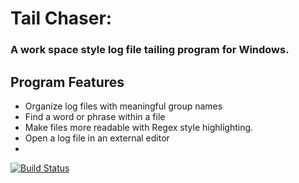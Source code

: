 # Tail Chaser:
### A work space style log file tailing program for Windows.

## Program Features


- Organize log files with meaningful group names
- Find a word or phrase within a file
- Make files more readable with Regex style highlighting.
- Open a log file in an external editor
- 
[![Build Status](https://travis-ci.org/savander1/tailchaser.svg)](https://travis-ci.org/savander1/tailchaser)

